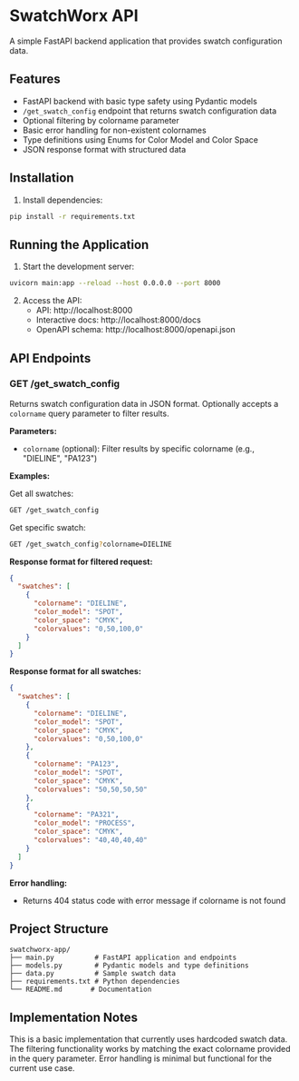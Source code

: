 # SwatchWorx API

A simple FastAPI backend application that provides swatch configuration data.

## Features

- FastAPI backend with basic type safety using Pydantic models
- `/get_swatch_config` endpoint that returns swatch configuration data
- Optional filtering by colorname parameter
- Basic error handling for non-existent colornames
- Type definitions using Enums for Color Model and Color Space
- JSON response format with structured data

## Installation

1. Install dependencies:
```bash
pip install -r requirements.txt
```

## Running the Application

1. Start the development server:
```bash
uvicorn main:app --reload --host 0.0.0.0 --port 8000
```

2. Access the API:
   - API: http://localhost:8000
   - Interactive docs: http://localhost:8000/docs
   - OpenAPI schema: http://localhost:8000/openapi.json

## API Endpoints

### GET /get_swatch_config

Returns swatch configuration data in JSON format. Optionally accepts a `colorname` query parameter to filter results.

**Parameters:**
- `colorname` (optional): Filter results by specific colorname (e.g., "DIELINE", "PA123")

**Examples:**

Get all swatches:
```bash
GET /get_swatch_config
```

Get specific swatch:
```bash
GET /get_swatch_config?colorname=DIELINE
```

**Response format for filtered request:**
```json
{
  "swatches": [
    {
      "colorname": "DIELINE",
      "color_model": "SPOT",
      "color_space": "CMYK",
      "colorvalues": "0,50,100,0"
    }
  ]
}
```

**Response format for all swatches:**
```json
{
  "swatches": [
    {
      "colorname": "DIELINE",
      "color_model": "SPOT",
      "color_space": "CMYK",
      "colorvalues": "0,50,100,0"
    },
    {
      "colorname": "PA123",
      "color_model": "SPOT", 
      "color_space": "CMYK",
      "colorvalues": "50,50,50,50"
    },
    {
      "colorname": "PA321",
      "color_model": "PROCESS",
      "color_space": "CMYK", 
      "colorvalues": "40,40,40,40"
    }
  ]
}
```

**Error handling:**
- Returns 404 status code with error message if colorname is not found

## Project Structure

```
swatchworx-app/
├── main.py          # FastAPI application and endpoints
├── models.py        # Pydantic models and type definitions  
├── data.py          # Sample swatch data
├── requirements.txt # Python dependencies
└── README.md       # Documentation
```

## Implementation Notes

This is a basic implementation that currently uses hardcoded swatch data. The filtering functionality works by matching the exact colorname provided in the query parameter. Error handling is minimal but functional for the current use case.
